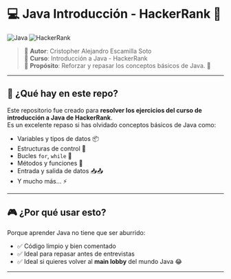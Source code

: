 # 💻 Java Introducción - HackerRank 🚀

![Java](https://img.shields.io/badge/Java-%23ED8B00.svg?style=for-the-badge&logo=java&logoColor=white)
![HackerRank](https://img.shields.io/badge/HackerRank-2EC866?style=for-the-badge&logo=HackerRank&logoColor=white)

> 📘 **Autor**: Cristopher Alejandro Escamilla Soto  
> 🎯 **Curso**: Introducción a Java - HackerRank  
> 🧠 **Propósito**: Reforzar y repasar los conceptos básicos de Java. 👾

---

## 🧩 ¿Qué hay en este repo?

Este repositorio fue creado para **resolver los ejercicios del curso de introducción a Java de HackerRank**.  
Es un excelente repaso si has olvidado conceptos básicos de Java como:

- Variables y tipos de datos 📦
- Estructuras de control 🧠
- Bucles `for`, `while` 🔁
- Métodos y funciones 🔧
- Entrada y salida de datos 📥📤
- Y mucho más... ⚡

---

## 🎮 ¿Por qué usar esto?

Porque aprender Java no tiene que ser aburrido:

- ✅ Código limpio y bien comentado
- ✅ Ideal para repasar antes de entrevistas
- ✅ Ideal si quieres volver al **main lobby** del mundo Java 😂
---
